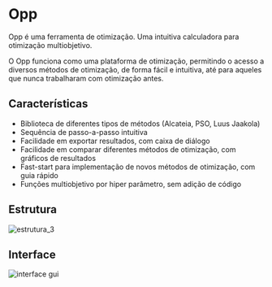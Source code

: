 # Opp
Opp é uma ferramenta de otimização. Uma intuitiva calculadora para otimização multiobjetivo.

O Opp funciona como uma plataforma de otimização, permitindo o acesso a diversos métodos de otimização, de forma fácil e intuitiva, até para aqueles que nunca trabalharam com otimização antes.

## Características
- Biblioteca de diferentes tipos de métodos (Alcateia, PSO, Luus Jaakola)
- Sequência de passo-a-passo intuitiva
- Facilidade em exportar resultados, com caixa de diálogo
- Facilidade em comparar diferentes métodos de otimização, com gráficos de resultados
- Fast-start para implementação de novos métodos de otimização, com guia rápido
- Funções multiobjetivo por hiper parâmetro, sem adição de código

## Estrutura

![estrutura_3](https://user-images.githubusercontent.com/64225460/117978638-7a6ce800-b308-11eb-860b-00deab94512f.png)

## Interface

![interface gui](https://user-images.githubusercontent.com/64225460/118201624-4b509680-b42e-11eb-94ed-0f39ed307ace.png)




